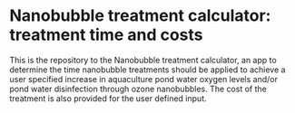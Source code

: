 # Nanobubble treatment calculator: treatment time and costs
This is the repository to the Nanobubble treatment calculator, an app to determine the time nanobubble treatments should be applied to achieve a user specified increase in aquaculture pond water oxygen levels and/or pond water disinfection through ozone nanobubbles. The cost of the treatment is also provided for the user defined input. 


